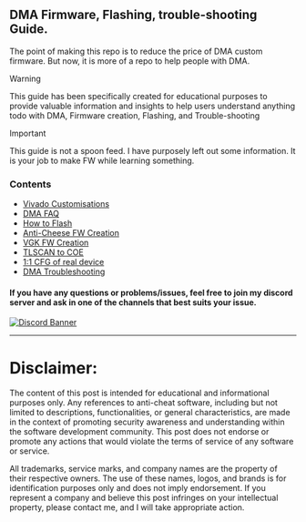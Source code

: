 ## DMA Firmware, Flashing, trouble-shooting Guide.

The point of making this repo is to reduce the price of DMA custom firmware. But now, it is more of a repo to help people with DMA.




> [!WARNING]
> 
> This guide has been specifically created for educational purposes to provide valuable information and insights to help users understand anything todo with DMA, Firmware creation, Flashing, and Trouble-shooting
> 


> [!IMPORTANT]
> 
> This guide is not a spoon feed. I have purposely left out some information. It is your job to make FW while learning something.
> 


### Contents
- [Vivado Customisations](https://github.com/Rakeshmonkee/DMA/tree/main/Vivado%20Customisations)
- [DMA FAQ](https://github.com/Rakeshmonkee/DMA/blob/main/DMA%20FAQ.md)
- [How to Flash](https://github.com/Rakeshmonkee/DMA/tree/main/How%20to%20Flash)
- [Anti-Cheese FW Creation](https://github.com/Rakeshmonkee/DMA/tree/main/Anti-Cheese%20FW%20Creation)
- [VGK FW Creation](https://github.com/Rakeshmonkee/DMA/tree/main/VGK%20FW%20Creation)
- [TLSCAN to COE](https://github.com/Rakeshmonkee/DMA/tree/main/.tlscan%20to%20.coe)
- [1:1 CFG of real device](https://github.com/Rakeshmonkee/DMA/tree/main/1%3A1%20CFG%20of%20real%20device)
- [DMA Troubleshooting](https://github.com/Rakeshmonkee/DMA/tree/main/DMA%20Troubleshooting)

#### If you have any questions or problems/issues, feel free to join my discord server and ask in one of the channels that best suits your issue.

[![Discord Banner](https://discord.com/api/guilds/1201428101964513300/widget.png?style=banner2)](https://discord.gg/4kSWZsexvq)

------------------------
# Disclaimer:

The content of this post is intended for educational and informational purposes only. Any references to anti-cheat software, including but not limited to descriptions, functionalities, or general characteristics, are made in the context of promoting security awareness and understanding within the software development community. This post does not endorse or promote any actions that would violate the terms of service of any software or service.

All trademarks, service marks, and company names are the property of their respective owners. The use of these names, logos, and brands is for identification purposes only and does not imply endorsement. If you represent a company and believe this post infringes on your intellectual property, please contact me, and I will take appropriate action.



